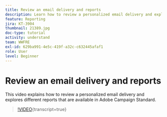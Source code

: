```yaml
---
title: Review an email delivery and reports
description: Learn how to review a personalized email delivery and explore different reports that are available in Adobe Campaign Standard.
feature: Reporting
jira: KT-3904
thumbnail: 21389.jpg
doc-type: tutorial
activity: understand
team: WWFRE
exl-id: 629ba991-4e5c-419f-a32c-c632445afaf1
role: User
level: Beginner
---
```

# Review an email delivery and reports

This video explains how to review a personalized email delivery and explores different reports that are available in Adobe Campaign Standard.

>[!VIDEO](https://video.tv.adobe.com/v/21389?learn=on){transcript=true}
